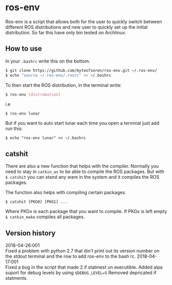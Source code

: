 # ros-env
Ros-env is a script that allows both for the user to quickly switch between
different ROS distributions and new user to quickly set up the initial
distribution. So far this have only bin tested on Archlinux.
## How to use
In your `.bashrc` write this on the bottom.
```bash
$ git clone https://github.com/byteofsoren/ros-env.git ~/.ros-env/
$ echo "source ~/.ros-env/.rosrc" >> ~/.bashrc
```
To then start the ROS distribution, in the terminal write:
```bash
$ ros-env [distrobution]
```
i.e
```
$ ros-env lunar
```
But if you want to auto start lunar each time you open a terminal just add run
this:
```
$ echo "ros-env lunar" >> ~/.bashrc
```
## catshit
There are also a new function that helps with the compiler.
Normally you need to stay in `catkin_ws` to be able to compile the ROS packages.
But with `$ catshit` you can stand any ware in the system and it compiles the
ROS packages.

The function also helps with compiling certain packages.
```
$ catshit [PKG0] [PKG1] ...
```
Where PKGx is each package that you want to compile.
If PKGx is left empty `$ catkin_make` compiles all packages.


## Version history
2018-04-26:001 <br />
   Fixed a problem with python 2.7 that din't print out its version number on
   the stdout terminal and the row to add ros-env to the bash rc.
2018-04-17:001 <br />
   Fixed a bug in the script that made 2 if statmest un executible.
   Added alpa suport for debug levels by using `$DEBUG_LEVEL=5`
   Removed depricated if statments.
